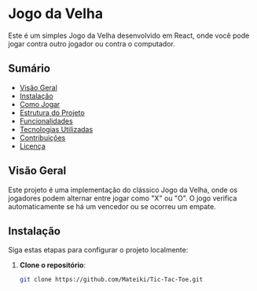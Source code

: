 # Jogo da Velha

Este é um simples Jogo da Velha desenvolvido em React, onde você pode jogar contra outro jogador ou contra o computador.

## Sumário
- [Visão Geral](#visão-geral)
- [Instalação](#instalação)
- [Como Jogar](#como-jogar)
- [Estrutura do Projeto](#estrutura-do-projeto)
- [Funcionalidades](#funcionalidades)
- [Tecnologias Utilizadas](#tecnologias-utilizadas)
- [Contribuições](#contribuições)
- [Licença](#licença)

## Visão Geral
Este projeto é uma implementação do clássico Jogo da Velha, onde os jogadores podem alternar entre jogar como "X" ou "O". O jogo verifica automaticamente se há um vencedor ou se ocorreu um empate.

## Instalação
Siga estas etapas para configurar o projeto localmente:

1. **Clone o repositório**:
   ```bash
   git clone https://github.com/Mateiki/Tic-Tac-Toe.git
